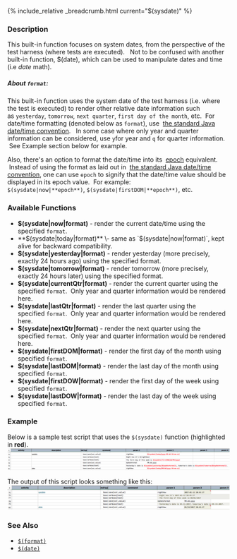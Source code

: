 {% include_relative _breadcrumb.html current="$(sysdate)" %}


### Description
This built-in function focuses on system dates, from the perspective of the test harness (where tests are executed).  
Not to be confused with another built-in function, $(date), which can be used to manipulate dates and time 
(i.e _date_ math).  

##### About `format`:
This built-in function uses the system date of the test harness (i.e. where the test is executed) to render other 
relative date information such as `yesterday`, `tomorrow`, `next quarter`, `first day of the month`, etc.  For 
date/time formatting (denoted below as `format`), use 
<a href="http://docs.oracle.com/javase/8/docs/api/java/text/SimpleDateFormat.html" class="external-link">the standard Java date/time convention</a>.  
In some case where only year and quarter information can be considered, use `y`for year and `q` for quarter 
information.  See Example section below for example.

Also, there's an option to format the date/time into its 
<a href="https://en.wikipedia.org/wiki/Unix_time" class="external-link">epoch</a> equivalent.  Instead of using the 
format as laid out in 
<a href="http://docs.oracle.com/javase/8/docs/api/java/text/SimpleDateFormat.html" class="external-link">the standard Java date/time convention</a>, 
one can use `epoch` to signify that the date/time value should be displayed in its epoch value.  For example: 
`$(sysdate|now|**epoch**)`, `$(sysdate|firstDOM|**epoch**)`, etc.


### Available Functions
- **$(sysdate|now|format)** \- render the current date/time using the specified `format`. 
- **$(sysdate|today|format)** \- same as `$(sysdate|now|format)`, kept alive for backward compatibility.
- **$(sysdate|yesterday|format)** \- render yesterday (more precisely, exactly 24 hours ago) using the specified format.
- **$(sysdate|tomorrow|format)** \- render tomorrow (more precisely, exactly 24 hours later) using the specified format.  
- **$(sysdate|currentQtr|format)** \- render the current quarter using the specified `format`.  Only year and quarter 
  information would be rendered here.
- **$(sysdate|lastQtr|format)** \- render the last quarter using the specified `format`.  Only year and quarter 
  information would be rendered here.
- **$(sysdate|nextQtr|format)** \- render the next quarter using the specified `format`.  Only year and quarter 
  information would be rendered here.  
- **$(sysdate|firstDOM|format)** \- render the first day of the month using specified `format`. 
- **$(sysdate|lastDOM|format)** \- render the last day of the month using specified `format`.  
- **$(sysdate|firstDOW|format)** \- render the first day of the week using specified `format`. 
- **$(sysdate|lastDOW|format)** \- render the last day of the week using specified `format`. 


### Example
Below is a sample test script that uses the `$(sysdate)` function (highlighted in **red**).<br/>
![script](image/$(sysdate)_01.png)

The output of this script looks something like this:<br/>
![output](image/$(sysdate)_02.png)


### See Also
- [`$(format)`]($(format)) 
- [`$(date)`]($(date))